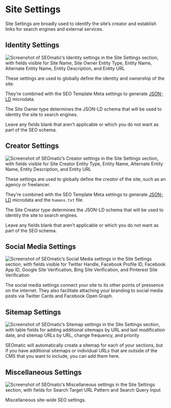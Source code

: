 # Site Settings

Site Settings are broadly used to identify the site’s creator and establish links for search engines and external services.

## Identity Settings

![Screenshot of SEOmatic’s Identity settings in the Site Settings section, with fields visible for Site Name, Site Owner Entity Type, Entity Name, Alternate Entity Name, Entity Description, and Entity URL](../resources/screenshots/seomatic-site-identity.png)

These settings are used to globally define the identity and ownership of the site.

They’re combined with the SEO Template Meta settings to generate [JSON-LD](https://developers.google.com/schemas/formats/json-ld?hl=en) microdata.

The Site Owner type determines the JSON-LD schema that will be used to identity the site to search engines.

Leave any fields blank that aren’t applicable or which you do not want as part of the SEO schema.

## Creator Settings

![Screenshot of SEOmatic’s Creator settings in the Site Settings section, with fields visible for Site Creator Entity Type, Entity Name, Alternate Entity Name, Entity Description, and Entity URL](../resources/screenshots/seomatic-site-creator.png)

These settings are used to globally define the _creator_ of the site, such as an agency or freelancer.

They’re combined with the SEO Template Meta settings to generate [JSON-LD](https://developers.google.com/schemas/formats/json-ld?hl=en) microdata and the `humans.txt` file.

The Site Creator type determines the JSON-LD schema that will be used to identity the site to search engines.

Leave any fields blank that aren’t applicable or which you do not want as part of the SEO schema.

## Social Media Settings

![Screenshot of SEOmatic’s Social Media settings in the Site Settings section, with fields visible for Twitter Handle, Facebook Profile ID, Facebook App ID, Google Site Verification, Bing Site Verification, and Pinterest Site Verification](../resources/screenshots/seomatic-site-social.png)

The social media settings connect your site to its other points of pressence on the internet. They also facilitate attaching your branding to social media posts via Twitter Cards and Facebook Open Graph.

## Sitemap Settings

![Screenshot of SEOmatic’s Sitemap settings in the Site Settings section, with table fields for adding additional sitemaps by URL and last modification date, and sitemap URLs by URL, change frequency, and priority](../resources/screenshots/seomatic-site-sitemap.png)

SEOmatic will automatically create a sitemap for each of your sections, but if you have additional sitemaps or individual URLs that are outside of the CMS that you want to include, you can add them here.

## Miscellaneous Settings

![Screenshot of SEOmatic’s Miscellaneous settings in the Site Settings section, with fields for Search Target URL Pattern and Search Query Input](../resources/screenshots/seomatic-site-misc.png)

Miscellaneous site-wide SEO settings.
